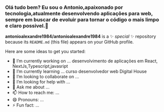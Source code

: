 ### Olá tudo bem? Eu sou o Antonio,apaixonado por tecnologia,atualmente desenvolvendo aplicações para web, sempre em buscar de evoluir para tornar o código o mais limpo e claro possivel.👋


**antonioalexandre1984/antonioalexandre1984** is a ✨ _special_ ✨ repository because its `README.md` (this file) appears on your GitHub profile.
<div>
Here are some ideas to get you started:

- 🔭 I’m currently working on ... desenvolvimento de aplicações em React, NextJs,Typescript,javasript
- 🌱 I’m currently learning ... curso desenvolvedor web Digital House
- 👯 I’m looking to collaborate on ...
- 🤔 I’m looking for help with ...
- 💬 Ask me about ...
- 📫 How to reach me: ...
- 😄 Pronouns: ...
- ⚡ Fun fact: ...
</div>
